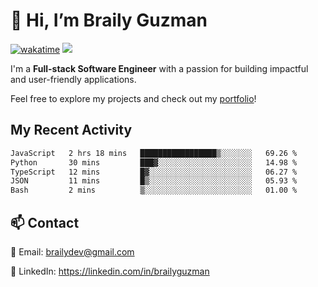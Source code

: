 # 👋 Hi, I’m Braily Guzman
[![wakatime](https://wakatime.com/badge/user/78b9a827-5162-4c58-9330-4ea970cf6de4.svg)](https://wakatime.com/@78b9a827-5162-4c58-9330-4ea970cf6de4)
![](https://komarev.com/ghpvc/?username=brailyguzman)

I'm a **Full-stack Software Engineer** with a passion for building impactful and user-friendly applications.

Feel free to explore my projects and check out my [portfolio](https://braily.dev)!


## My Recent Activity
<!--START_SECTION:waka-->

```txt
JavaScript   2 hrs 18 mins   █████████████████▒░░░░░░░   69.26 %
Python       30 mins         ███▓░░░░░░░░░░░░░░░░░░░░░   14.98 %
TypeScript   12 mins         █▓░░░░░░░░░░░░░░░░░░░░░░░   06.27 %
JSON         11 mins         █▒░░░░░░░░░░░░░░░░░░░░░░░   05.93 %
Bash         2 mins          ▒░░░░░░░░░░░░░░░░░░░░░░░░   01.00 %
```

<!--END_SECTION:waka-->

## 📫 Contact
📧 Email: brailydev@gmail.com

🔗 LinkedIn: https://linkedin.com/in/brailyguzman
